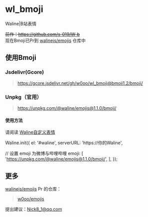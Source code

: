 # wl_bmoji
Waline|B站表情

~~前作：https://github.com/s-019/W-b~~    
现在Bmoji已Pr到 [walinejs/emojis](https://github.com/walinejs/emojis) 仓库中

## 使用Bmoji
### Jsdelivr(Gcore)
> https://gcore.jsdelivr.net/gh/w0oo/wl_bmoji@bmoji1.2/bmoji/

### Unpkg（官用）
> https://unpkg.com/@waline/emojis@1.1.0/bmoji/

#### 使用方法
请阅读 [Waline自定义表情](https://waline.js.org/guide/client/emoji.html)

Waline.init({
  el: '#waline',
  serverURL: 'https://你的Waline',

  // 设置 emoji 为微博与哔哩哔哩
  emoji: [
    'https://unpkg.com/@waline/emojis@1.1.0/bmoji/',
  ],
});


## 更多
[walinejs/emojis](https://github.com/walinejs/emojis) Pr 的仓库：    
> [w0oo/emojis](https://github.com/w0oo/emojis)

提出建议：Nick8_1@qq.com
